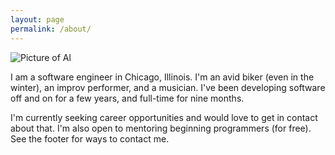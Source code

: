 ```yaml
---
layout: page
permalink: /about/
---
```


![Picture of Al](https://media.licdn.com/mpr/mpr/shrinknp_200_200/AAEAAQAAAAAAAAiVAAAAJGFhZDBmN2YzLWFmYTktNDhkNy1iZTUzLWMzNTQ5ZmE2NDg4NQ.jpg)

I am a software engineer in Chicago, Illinois.  I'm an avid biker (even in the winter), an improv performer, and a musician.  I've been developing software off and on for a few years, and full-time for nine months.  

I'm currently seeking career opportunities and would love to get in contact about that.  I'm also open to mentoring beginning programmers (for free).  See the footer for ways to contact me.
